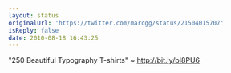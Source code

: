 ```yaml
---
layout: status
originalUrl: 'https://twitter.com/marcgg/status/21504015707'
isReply: false
date: 2010-08-18 16:43:25
---
```


"250 Beautiful Typography T-shirts" ~ http://bit.ly/bI8PU6
